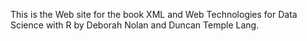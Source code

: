 This is the Web site for the book
  XML and Web Technologies for Data Science with R
by Deborah Nolan and Duncan Temple Lang.
